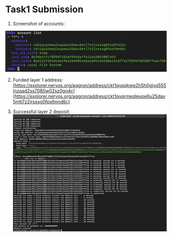 
# Task1 Submission

1. Screenshot of accounts:

![alt text](./AccountList.png)

2. Funded layer 1 address:
[https://explorer.nervos.org/aggron/address/ckt1qyqqkwp2h5h0gjvq555lnzqad2ss7080w02sz0gn4c](https://explorer.nervos.org/aggron/address/ckt1qyqrmeqleupe6u25dav5mtl7z2jrsssg0fpsfmnd6c)

3. Successful layer 2 deposit:
![alt text](./Transfer.png)
